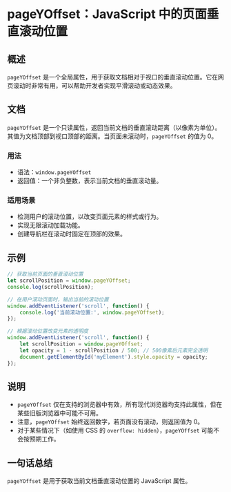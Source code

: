 <!--
Meta Description: # pageYOffset：JavaScript 中的页面垂直滚动位置 ## 概述 `pageYOffset` 是一个全局属性，用于获取文档相对于视口的垂直滚动位置。它在网页滚动时非常有用，可以帮助开发者实现平滑滚动或动态效果。 ## 文档 `pageYOffset` 是一个只读属性，返回当前文档的...
Meta Keywords: pageyoffset, window, javascript, scrollposition, let
-->

# pageYOffset：JavaScript 中的页面垂直滚动位置

## 概述
`pageYOffset` 是一个全局属性，用于获取文档相对于视口的垂直滚动位置。它在网页滚动时非常有用，可以帮助开发者实现平滑滚动或动态效果。

## 文档
`pageYOffset` 是一个只读属性，返回当前文档的垂直滚动距离（以像素为单位）。其值为文档顶部到视口顶部的距离。当页面未滚动时，`pageYOffset` 的值为 0。

### 用法
- 语法：`window.pageYOffset`
- 返回值：一个非负整数，表示当前文档的垂直滚动量。

### 适用场景
- 检测用户的滚动位置，以改变页面元素的样式或行为。
- 实现无限滚动加载功能。
- 创建导航栏在滚动时固定在顶部的效果。

## 示例
```javascript
// 获取当前页面的垂直滚动位置
let scrollPosition = window.pageYOffset;
console.log(scrollPosition);
```

```javascript
// 在用户滚动页面时，输出当前的滚动位置
window.addEventListener('scroll', function() {
    console.log('当前滚动位置:', window.pageYOffset);
});
```

```javascript
// 根据滚动位置改变元素的透明度
window.addEventListener('scroll', function() {
    let scrollPosition = window.pageYOffset;
    let opacity = 1 - scrollPosition / 500; // 500像素后元素完全透明
    document.getElementById('myElement').style.opacity = opacity;
});
```

## 说明
- `pageYOffset` 仅在支持的浏览器中有效，所有现代浏览器均支持此属性，但在某些旧版浏览器中可能不可用。
- 注意，`pageYOffset` 始终返回数字，若页面没有滚动，则返回值为 0。
- 对于某些情况下（如使用 CSS 的 `overflow: hidden`），`pageYOffset` 可能不会按预期工作。

## 一句话总结
`pageYOffset` 是用于获取当前文档垂直滚动位置的 JavaScript 属性。